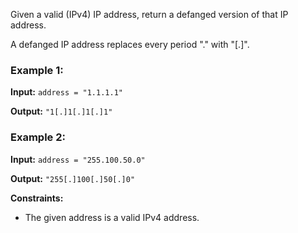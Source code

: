 Given a valid (IPv4) IP address, return a defanged version of that IP address.

A defanged IP address replaces every period "." with "[.]".

### Example 1:

**Input:** ```address = "1.1.1.1"```

**Output:** ```"1[.]1[.]1[.]1"```

### Example 2:

**Input:** ```address = "255.100.50.0"```

**Output:** ```"255[.]100[.]50[.]0"```

**Constraints:**

 * The given address is a valid IPv4 address.
